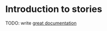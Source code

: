 # Introduction to stories

TODO: write [great documentation](http://jacobian.org/writing/great-documentation/what-to-write/)
